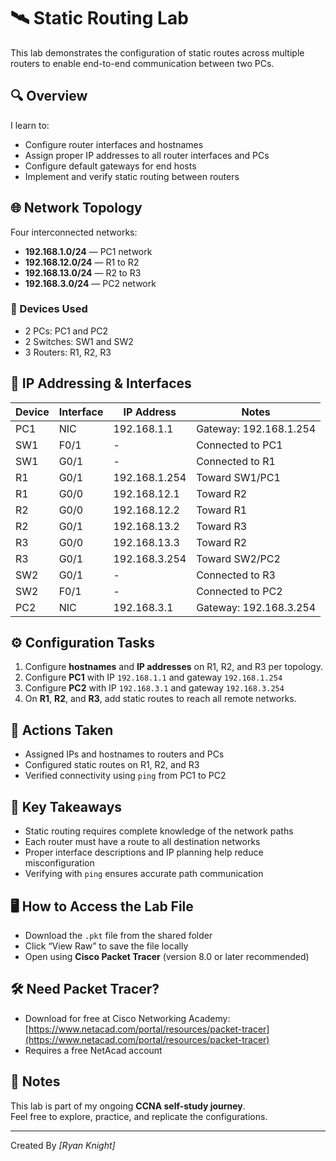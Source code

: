 # 🛰️ Static Routing Lab
This lab demonstrates the configuration of static routes across multiple routers to enable end-to-end communication between two PCs.

## 🔍 Overview
I learn to:
- Configure router interfaces and hostnames
- Assign proper IP addresses to all router interfaces and PCs
- Configure default gateways for end hosts
- Implement and verify static routing between routers

## 🌐 Network Topology
Four interconnected networks:
- **192.168.1.0/24** — PC1 network
- **192.168.12.0/24** — R1 to R2
- **192.168.13.0/24** — R2 to R3
- **192.168.3.0/24** — PC2 network

### 🧰 Devices Used
- 2 PCs: PC1 and PC2
- 2 Switches: SW1 and SW2
- 3 Routers: R1, R2, R3

## 🧾 IP Addressing & Interfaces
| Device | Interface | IP Address       | Notes                      |
|--------|-----------|------------------|----------------------------|
| PC1    | NIC       | 192.168.1.1      | Gateway: 192.168.1.254     |
| SW1    | F0/1      | -                | Connected to PC1           |
| SW1    | G0/1      | -                | Connected to R1            |
| R1     | G0/1      | 192.168.1.254    | Toward SW1/PC1             |
| R1     | G0/0      | 192.168.12.1     | Toward R2                  |
| R2     | G0/0      | 192.168.12.2     | Toward R1                  |
| R2     | G0/1      | 192.168.13.2     | Toward R3                  |
| R3     | G0/0      | 192.168.13.3     | Toward R2                  |
| R3     | G0/1      | 192.168.3.254    | Toward SW2/PC2             |
| SW2    | G0/1      | -                | Connected to R3            |
| SW2    | F0/1      | -                | Connected to PC2           |
| PC2    | NIC       | 192.168.3.1      | Gateway: 192.168.3.254     |

## ⚙️ Configuration Tasks
1. Configure **hostnames** and **IP addresses** on R1, R2, and R3 per topology.
2. Configure **PC1** with IP `192.168.1.1` and gateway `192.168.1.254`
3. Configure **PC2** with IP `192.168.3.1` and gateway `192.168.3.254`
4. On **R1**, **R2**, and **R3**, add static routes to reach all remote networks.

## 🔧 Actions Taken
- Assigned IPs and hostnames to routers and PCs
- Configured static routes on R1, R2, and R3
- Verified connectivity using `ping` from PC1 to PC2

## 🧠 Key Takeaways
- Static routing requires complete knowledge of the network paths
- Each router must have a route to all destination networks
- Proper interface descriptions and IP planning help reduce misconfiguration
- Verifying with `ping` ensures accurate path communication

## 🖥️ How to Access the Lab File
- Download the `.pkt` file from the shared folder
- Click “View Raw” to save the file locally
- Open using **Cisco Packet Tracer** (version 8.0 or later recommended)

## 🛠️ Need Packet Tracer?
- Download for free at Cisco Networking Academy:  
  [https://www.netacad.com/portal/resources/packet-tracer](https://www.netacad.com/portal/resources/packet-tracer)  
- Requires a free NetAcad account

## 🧠 Notes
This lab is part of my ongoing **CCNA self-study journey**.  
Feel free to explore, practice, and replicate the configurations.

---
Created By *[Ryan Knight]*
